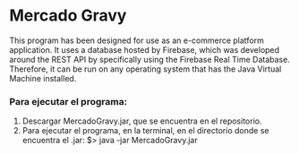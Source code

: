 # Mercado Gravy
This program has been designed for use as an e-commerce platform application. It uses a database hosted by Firebase, which was developed around the REST API by specifically using the Firebase Real Time Database. Therefore, it can be run on any operating system that has the Java Virtual Machine installed.

### Para ejecutar el programa:
1. Descargar MercadoGravy.jar, que se encuentra en el repositorio. 
2. Para ejecutar el programa, en la terminal, en el directorio donde se encuentra el .jar: 
      $> java -jar MercadoGravy.jar
